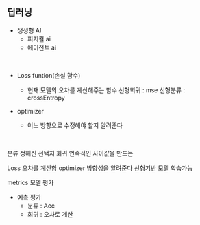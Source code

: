 ## 딥러닝
- 생성형 AI
  - 피지컬 ai
  - 에이전트 ai

</br>


- Loss funtion(손실 함수)
  - 현재 모델의 오차를 계산해주는 함수
    선형회귀 : mse
    선형분류 :  crossEntropy

- optimizer
  - 어느 방향으로 수정해야 할지 알려준다


</br>

분류 정해진 선택지
회귀 연속적인 사이값을 만드는 

Loss 오차를 계산함
optimizer 방향성을 알려준다
선형기반 모델 학습가능

metrics 모델 평가

- 예측 평가
  - 분류 : Acc 
  - 회귀 : 오차로 계산


